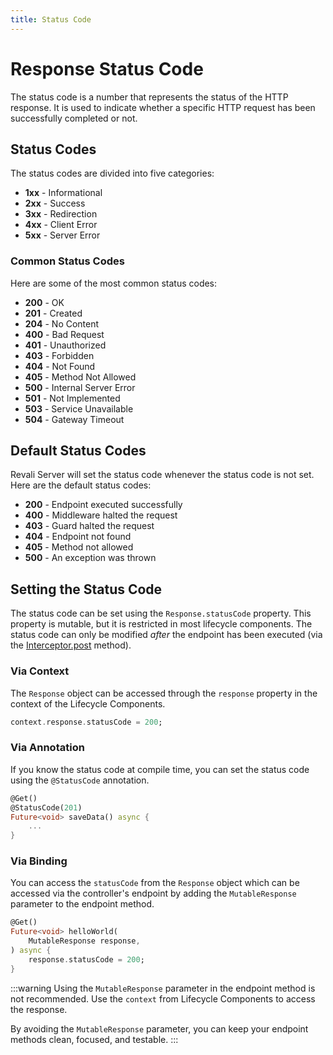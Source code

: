 ```yaml
---
title: Status Code
---
```


# Response Status Code

The status code is a number that represents the status of the HTTP response. It is used to indicate whether a specific HTTP request has been successfully completed or not.

## Status Codes

The status codes are divided into five categories:

- **1xx** - Informational
- **2xx** - Success
- **3xx** - Redirection
- **4xx** - Client Error
- **5xx** - Server Error

### Common Status Codes

Here are some of the most common status codes:

- **200** - OK
- **201** - Created
- **204** - No Content
- **400** - Bad Request
- **401** - Unauthorized
- **403** - Forbidden
- **404** - Not Found
- **405** - Method Not Allowed
- **500** - Internal Server Error
- **501** - Not Implemented
- **503** - Service Unavailable
- **504** - Gateway Timeout

## Default Status Codes

Revali Server will set the status code whenever the status code is not set. Here are the default status codes:

- **200** - Endpoint executed successfully
- **400** - Middleware halted the request
- **403** - Guard halted the request
- **404** - Endpoint not found
- **405** - Method not allowed
- **500** - An exception was thrown

## Setting the Status Code

The status code can be set using the `Response.statusCode` property. This property is mutable, but it is restricted in most lifecycle components. The status code can only be modified _after_ the endpoint has been executed (via the [Interceptor.post][interceptor-post] method).

### Via Context

The `Response` object can be accessed through the `response` property in the context of the Lifecycle Components.

```dart
context.response.statusCode = 200;
```

### Via Annotation

If you know the status code at compile time, you can set the status code using the `@StatusCode` annotation.

```dart
@Get()
@StatusCode(201)
Future<void> saveData() async {
    ...
}
```

### Via Binding

You can access the `statusCode` from the `Response` object which can be accessed via the controller's endpoint by adding the `MutableResponse` parameter to the endpoint method.

```dart
@Get()
Future<void> helloWorld(
    MutableResponse response,
) async {
    response.statusCode = 200;
}
```

:::warning
Using the `MutableResponse` parameter in the endpoint method is not recommended. Use the `context` from Lifecycle Components to access the response.

By avoiding the `MutableResponse` parameter, you can keep your endpoint methods clean, focused, and testable.
:::

[interceptor-post]: ../lifecycle-components/interceptors.md#post
